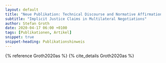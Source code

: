 ```yaml
---
layout: default
title: "Neue Publikation: Technical Discourse and Normative Affirmations"
subtitle: "Implicit Justice Claims in Multilateral Negotiations"
author: Stefan Groth
date: 2020-04-17 06:00 +0100
tags: [Publikationen, Artikel]
snippet: true
snippet-heading: Publikationshinweis
---
```

{% reference Groth2020as %} {% cite_details Groth2020as %}
